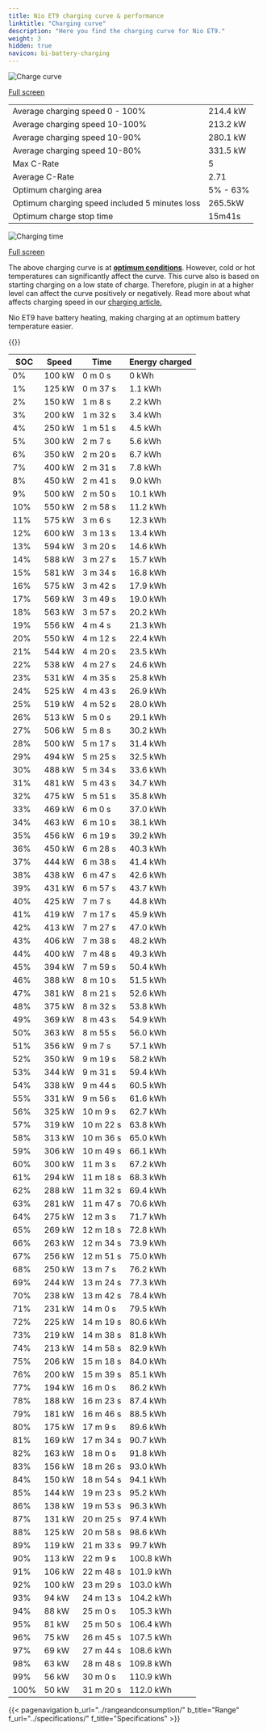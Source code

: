```yaml
---
title: Nio ET9 charging curve & performance
linktitle: "Charging curve"
description: "Here you find the charging curve for Nio ET9."
weight: 3
hidden: true
navicon: bi-battery-charging
---
```

<!-- markdownlint-disable MD033 -->
<img src="/images/models/nio/et9/et9/chargingcurve.svg" alt="Charge curve" class="img-fluid">

[Full screen](/images/models/nio/et9/et9/chargingcurve.svg)


<table class="table table-striped border">
<tbody>
<tr>
<td>Average charging speed 0 - 100%</td><td>214.4 kW</td>
</tr>
<tr>
<td>Average charging speed 10-100%</td><td>213.2 kW</td>
</tr>
<tr>
<td>Average charging speed 10-90%</td><td>280.1 kW</td>
</tr>
<tr>
<td>Average charging speed 10-80%</td><td>331.5 kW</td>
</tr>
<tr>
<td>Max C-Rate</td><td>5</td>
</tr>
<tr>
<td>Average C-Rate</td><td>2.71</td>
</tr>
<tr>
<td>Optimum charging area</td><td>5% - 63%</td>
</tr>
<tr>
<td>Optimum charging speed included 5 minutes loss</td><td>265.5kW</td>
</tr>
<tr>
<td>Optimum charge stop time</td><td>15m41s</td>
</tr>
</tbody>
</table>
<img src="/images/models/nio/et9/et9/chargingtime.svg" alt="Charging time" class="img-fluid">

[Full screen](/images/models/nio/et9/et9/chargingtime.svg)


The above charging curve is at **[optimum conditions](../../../../../technology/battery/charging/#temperature)**. However, cold or hot temperatures can significantly affect the curve. This curve also is based on starting charging on a low state of charge. Therefore, plugin in at a higher level can affect the curve positively or negatively. Read more about what affects charging speed in our [charging article.](../../../../../technology/battery/charging/)


Nio ET9 have battery heating, making charging at an optimum battery temperature easier.


{{<evkxdisplayaddarticle />}}
<table class="table table-striped border">
<thead>
<tr><th>SOC</th><th>Speed</th><th>Time</th><th>Energy charged</th></tr>
</thead>
<tbody>
<tr>
<td>0%</td><td>100 kW</td><td> 0 m 0 s </td><td>0 kWh </td>
</tr>
<tr>
<td>1%</td><td>125 kW</td><td> 0 m 37 s </td><td>1.1 kWh </td>
</tr>
<tr>
<td>2%</td><td>150 kW</td><td> 1 m 8 s </td><td>2.2 kWh </td>
</tr>
<tr>
<td>3%</td><td>200 kW</td><td> 1 m 32 s </td><td>3.4 kWh </td>
</tr>
<tr>
<td>4%</td><td>250 kW</td><td> 1 m 51 s </td><td>4.5 kWh </td>
</tr>
<tr>
<td>5%</td><td>300 kW</td><td> 2 m 7 s </td><td>5.6 kWh </td>
</tr>
<tr>
<td>6%</td><td>350 kW</td><td> 2 m 20 s </td><td>6.7 kWh </td>
</tr>
<tr>
<td>7%</td><td>400 kW</td><td> 2 m 31 s </td><td>7.8 kWh </td>
</tr>
<tr>
<td>8%</td><td>450 kW</td><td> 2 m 41 s </td><td>9.0 kWh </td>
</tr>
<tr>
<td>9%</td><td>500 kW</td><td> 2 m 50 s </td><td>10.1 kWh </td>
</tr>
<tr>
<td>10%</td><td>550 kW</td><td> 2 m 58 s </td><td>11.2 kWh </td>
</tr>
<tr>
<td>11%</td><td>575 kW</td><td> 3 m 6 s </td><td>12.3 kWh </td>
</tr>
<tr>
<td>12%</td><td>600 kW</td><td> 3 m 13 s </td><td>13.4 kWh </td>
</tr>
<tr>
<td>13%</td><td>594 kW</td><td> 3 m 20 s </td><td>14.6 kWh </td>
</tr>
<tr>
<td>14%</td><td>588 kW</td><td> 3 m 27 s </td><td>15.7 kWh </td>
</tr>
<tr>
<td>15%</td><td>581 kW</td><td> 3 m 34 s </td><td>16.8 kWh </td>
</tr>
<tr>
<td>16%</td><td>575 kW</td><td> 3 m 42 s </td><td>17.9 kWh </td>
</tr>
<tr>
<td>17%</td><td>569 kW</td><td> 3 m 49 s </td><td>19.0 kWh </td>
</tr>
<tr>
<td>18%</td><td>563 kW</td><td> 3 m 57 s </td><td>20.2 kWh </td>
</tr>
<tr>
<td>19%</td><td>556 kW</td><td> 4 m 4 s </td><td>21.3 kWh </td>
</tr>
<tr>
<td>20%</td><td>550 kW</td><td> 4 m 12 s </td><td>22.4 kWh </td>
</tr>
<tr>
<td>21%</td><td>544 kW</td><td> 4 m 20 s </td><td>23.5 kWh </td>
</tr>
<tr>
<td>22%</td><td>538 kW</td><td> 4 m 27 s </td><td>24.6 kWh </td>
</tr>
<tr>
<td>23%</td><td>531 kW</td><td> 4 m 35 s </td><td>25.8 kWh </td>
</tr>
<tr>
<td>24%</td><td>525 kW</td><td> 4 m 43 s </td><td>26.9 kWh </td>
</tr>
<tr>
<td>25%</td><td>519 kW</td><td> 4 m 52 s </td><td>28.0 kWh </td>
</tr>
<tr>
<td>26%</td><td>513 kW</td><td> 5 m 0 s </td><td>29.1 kWh </td>
</tr>
<tr>
<td>27%</td><td>506 kW</td><td> 5 m 8 s </td><td>30.2 kWh </td>
</tr>
<tr>
<td>28%</td><td>500 kW</td><td> 5 m 17 s </td><td>31.4 kWh </td>
</tr>
<tr>
<td>29%</td><td>494 kW</td><td> 5 m 25 s </td><td>32.5 kWh </td>
</tr>
<tr>
<td>30%</td><td>488 kW</td><td> 5 m 34 s </td><td>33.6 kWh </td>
</tr>
<tr>
<td>31%</td><td>481 kW</td><td> 5 m 43 s </td><td>34.7 kWh </td>
</tr>
<tr>
<td>32%</td><td>475 kW</td><td> 5 m 51 s </td><td>35.8 kWh </td>
</tr>
<tr>
<td>33%</td><td>469 kW</td><td> 6 m 0 s </td><td>37.0 kWh </td>
</tr>
<tr>
<td>34%</td><td>463 kW</td><td> 6 m 10 s </td><td>38.1 kWh </td>
</tr>
<tr>
<td>35%</td><td>456 kW</td><td> 6 m 19 s </td><td>39.2 kWh </td>
</tr>
<tr>
<td>36%</td><td>450 kW</td><td> 6 m 28 s </td><td>40.3 kWh </td>
</tr>
<tr>
<td>37%</td><td>444 kW</td><td> 6 m 38 s </td><td>41.4 kWh </td>
</tr>
<tr>
<td>38%</td><td>438 kW</td><td> 6 m 47 s </td><td>42.6 kWh </td>
</tr>
<tr>
<td>39%</td><td>431 kW</td><td> 6 m 57 s </td><td>43.7 kWh </td>
</tr>
<tr>
<td>40%</td><td>425 kW</td><td> 7 m 7 s </td><td>44.8 kWh </td>
</tr>
<tr>
<td>41%</td><td>419 kW</td><td> 7 m 17 s </td><td>45.9 kWh </td>
</tr>
<tr>
<td>42%</td><td>413 kW</td><td> 7 m 27 s </td><td>47.0 kWh </td>
</tr>
<tr>
<td>43%</td><td>406 kW</td><td> 7 m 38 s </td><td>48.2 kWh </td>
</tr>
<tr>
<td>44%</td><td>400 kW</td><td> 7 m 48 s </td><td>49.3 kWh </td>
</tr>
<tr>
<td>45%</td><td>394 kW</td><td> 7 m 59 s </td><td>50.4 kWh </td>
</tr>
<tr>
<td>46%</td><td>388 kW</td><td> 8 m 10 s </td><td>51.5 kWh </td>
</tr>
<tr>
<td>47%</td><td>381 kW</td><td> 8 m 21 s </td><td>52.6 kWh </td>
</tr>
<tr>
<td>48%</td><td>375 kW</td><td> 8 m 32 s </td><td>53.8 kWh </td>
</tr>
<tr>
<td>49%</td><td>369 kW</td><td> 8 m 43 s </td><td>54.9 kWh </td>
</tr>
<tr>
<td>50%</td><td>363 kW</td><td> 8 m 55 s </td><td>56.0 kWh </td>
</tr>
<tr>
<td>51%</td><td>356 kW</td><td> 9 m 7 s </td><td>57.1 kWh </td>
</tr>
<tr>
<td>52%</td><td>350 kW</td><td> 9 m 19 s </td><td>58.2 kWh </td>
</tr>
<tr>
<td>53%</td><td>344 kW</td><td> 9 m 31 s </td><td>59.4 kWh </td>
</tr>
<tr>
<td>54%</td><td>338 kW</td><td> 9 m 44 s </td><td>60.5 kWh </td>
</tr>
<tr>
<td>55%</td><td>331 kW</td><td> 9 m 56 s </td><td>61.6 kWh </td>
</tr>
<tr>
<td>56%</td><td>325 kW</td><td> 10 m 9 s </td><td>62.7 kWh </td>
</tr>
<tr>
<td>57%</td><td>319 kW</td><td> 10 m 22 s </td><td>63.8 kWh </td>
</tr>
<tr>
<td>58%</td><td>313 kW</td><td> 10 m 36 s </td><td>65.0 kWh </td>
</tr>
<tr>
<td>59%</td><td>306 kW</td><td> 10 m 49 s </td><td>66.1 kWh </td>
</tr>
<tr>
<td>60%</td><td>300 kW</td><td> 11 m 3 s </td><td>67.2 kWh </td>
</tr>
<tr>
<td>61%</td><td>294 kW</td><td> 11 m 18 s </td><td>68.3 kWh </td>
</tr>
<tr>
<td>62%</td><td>288 kW</td><td> 11 m 32 s </td><td>69.4 kWh </td>
</tr>
<tr>
<td>63%</td><td>281 kW</td><td> 11 m 47 s </td><td>70.6 kWh </td>
</tr>
<tr>
<td>64%</td><td>275 kW</td><td> 12 m 3 s </td><td>71.7 kWh </td>
</tr>
<tr>
<td>65%</td><td>269 kW</td><td> 12 m 18 s </td><td>72.8 kWh </td>
</tr>
<tr>
<td>66%</td><td>263 kW</td><td> 12 m 34 s </td><td>73.9 kWh </td>
</tr>
<tr>
<td>67%</td><td>256 kW</td><td> 12 m 51 s </td><td>75.0 kWh </td>
</tr>
<tr>
<td>68%</td><td>250 kW</td><td> 13 m 7 s </td><td>76.2 kWh </td>
</tr>
<tr>
<td>69%</td><td>244 kW</td><td> 13 m 24 s </td><td>77.3 kWh </td>
</tr>
<tr>
<td>70%</td><td>238 kW</td><td> 13 m 42 s </td><td>78.4 kWh </td>
</tr>
<tr>
<td>71%</td><td>231 kW</td><td> 14 m 0 s </td><td>79.5 kWh </td>
</tr>
<tr>
<td>72%</td><td>225 kW</td><td> 14 m 19 s </td><td>80.6 kWh </td>
</tr>
<tr>
<td>73%</td><td>219 kW</td><td> 14 m 38 s </td><td>81.8 kWh </td>
</tr>
<tr>
<td>74%</td><td>213 kW</td><td> 14 m 58 s </td><td>82.9 kWh </td>
</tr>
<tr>
<td>75%</td><td>206 kW</td><td> 15 m 18 s </td><td>84.0 kWh </td>
</tr>
<tr>
<td>76%</td><td>200 kW</td><td> 15 m 39 s </td><td>85.1 kWh </td>
</tr>
<tr>
<td>77%</td><td>194 kW</td><td> 16 m 0 s </td><td>86.2 kWh </td>
</tr>
<tr>
<td>78%</td><td>188 kW</td><td> 16 m 23 s </td><td>87.4 kWh </td>
</tr>
<tr>
<td>79%</td><td>181 kW</td><td> 16 m 46 s </td><td>88.5 kWh </td>
</tr>
<tr>
<td>80%</td><td>175 kW</td><td> 17 m 9 s </td><td>89.6 kWh </td>
</tr>
<tr>
<td>81%</td><td>169 kW</td><td> 17 m 34 s </td><td>90.7 kWh </td>
</tr>
<tr>
<td>82%</td><td>163 kW</td><td> 18 m 0 s </td><td>91.8 kWh </td>
</tr>
<tr>
<td>83%</td><td>156 kW</td><td> 18 m 26 s </td><td>93.0 kWh </td>
</tr>
<tr>
<td>84%</td><td>150 kW</td><td> 18 m 54 s </td><td>94.1 kWh </td>
</tr>
<tr>
<td>85%</td><td>144 kW</td><td> 19 m 23 s </td><td>95.2 kWh </td>
</tr>
<tr>
<td>86%</td><td>138 kW</td><td> 19 m 53 s </td><td>96.3 kWh </td>
</tr>
<tr>
<td>87%</td><td>131 kW</td><td> 20 m 25 s </td><td>97.4 kWh </td>
</tr>
<tr>
<td>88%</td><td>125 kW</td><td> 20 m 58 s </td><td>98.6 kWh </td>
</tr>
<tr>
<td>89%</td><td>119 kW</td><td> 21 m 33 s </td><td>99.7 kWh </td>
</tr>
<tr>
<td>90%</td><td>113 kW</td><td> 22 m 9 s </td><td>100.8 kWh </td>
</tr>
<tr>
<td>91%</td><td>106 kW</td><td> 22 m 48 s </td><td>101.9 kWh </td>
</tr>
<tr>
<td>92%</td><td>100 kW</td><td> 23 m 29 s </td><td>103.0 kWh </td>
</tr>
<tr>
<td>93%</td><td>94 kW</td><td> 24 m 13 s </td><td>104.2 kWh </td>
</tr>
<tr>
<td>94%</td><td>88 kW</td><td> 25 m 0 s </td><td>105.3 kWh </td>
</tr>
<tr>
<td>95%</td><td>81 kW</td><td> 25 m 50 s </td><td>106.4 kWh </td>
</tr>
<tr>
<td>96%</td><td>75 kW</td><td> 26 m 45 s </td><td>107.5 kWh </td>
</tr>
<tr>
<td>97%</td><td>69 kW</td><td> 27 m 44 s </td><td>108.6 kWh </td>
</tr>
<tr>
<td>98%</td><td>63 kW</td><td> 28 m 48 s </td><td>109.8 kWh </td>
</tr>
<tr>
<td>99%</td><td>56 kW</td><td> 30 m 0 s </td><td>110.9 kWh </td>
</tr>
<tr>
<td>100%</td><td>50 kW</td><td> 31 m 20 s </td><td>112.0 kWh </td>
</tr>
</tbody>
</table>


{{< pagenavigation b_url="../rangeandconsumption/" b_title="Range" f_url="../specifications/" f_title="Specifications" >}}
